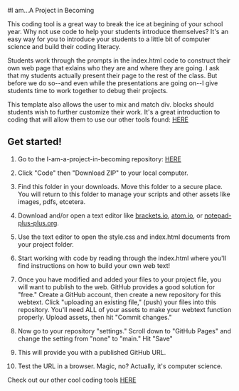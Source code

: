 #I am...A Project in Becoming

This coding tool is a great way to break the ice at begining of your school year. Why not use code to help your students introduce themselves? It's an easy way for you to introduce your students to a little bit of computer science and build their coding literacy.

Students work through the prompts in the index.html code to construct their own web page that exlains who they are and where they are going. I ask that my students actually present their page to the rest of the class. But before we do so--and even while the presentations are going on--I give students time to work together to debug their projects. 

This template also allows the user to mix and match div. blocks should students wish to further customize their work. It's a great introduction to coding that will allow them to use our other tools found: [HERE](https://github.com/pitt-fuego)

    
## Get started! 

1. Go to the I-am-a-project-in-becoming  repository: [HERE](https://github.com/pitt-fuego/I-am-a-project-in-becoming) 

2. Click "Code" then "Download ZIP" to your local computer. 

3. Find this folder in your downloads. Move this folder to a secure place. You will return to this folder to manage your scripts and other assets like images, pdfs, etcetera. 

4. Download and/or open a text editor like [brackets.io](https://brackets.io), [atom.io](https://atom.io), or [notepad-plus-plus.org](notepad-plus-plus.org). 

5. Use the text editor to open the style.css and index.html documents from your project folder.  

6. Start working with code by reading through the index.html where you'll find instructions on how to build your own web text! 

7. Once you have modified and added your files to your project file, you will want to publish to the web. GitHub provides a good solution for "free." Create a GitHub account, then create a new repository for this webtext. Click  "uploading an existing file," (push) your files into this repository. You'll need ALL of your assets to make your webtext function properly. Upload assets, then hit "Commit changes." 

9. Now go to your repository "settings." Scroll down to "GitHub Pages" and change the setting from "none" to "main." Hit "Save"

10. This will provide you with a published GitHub URL.

11. Test the URL in a browser. Magic, no? Actually, it's computer science.  


Check out our other cool coding tools [HERE](https://pitt-fuego.github.io/Pitt-Fuego-Coding-Tools/)








